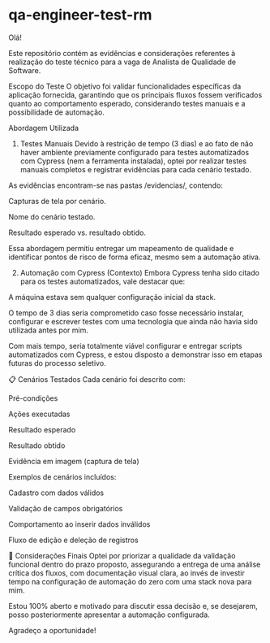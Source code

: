 # qa-engineer-test-rm

Olá!

Este repositório contém as evidências e considerações referentes à realização do teste técnico para a vaga de Analista de Qualidade de Software.

Escopo do Teste
O objetivo foi validar funcionalidades específicas da aplicação fornecida, garantindo que os principais fluxos fossem verificados quanto ao comportamento esperado, considerando testes manuais e a possibilidade de automação.

Abordagem Utilizada
1. Testes Manuais
Devido à restrição de tempo (3 dias) e ao fato de não haver ambiente previamente configurado para testes automatizados com Cypress (nem a ferramenta instalada), optei por realizar testes manuais completos e registrar evidências para cada cenário testado.

As evidências encontram-se nas pastas /evidencias/, contendo:

Capturas de tela por cenário.

Nome do cenário testado.

Resultado esperado vs. resultado obtido.

Essa abordagem permitiu entregar um mapeamento de qualidade e identificar pontos de risco de forma eficaz, mesmo sem a automação ativa.

2. Automação com Cypress (Contexto)
Embora Cypress tenha sido citado para os testes automatizados, vale destacar que:

A máquina estava sem qualquer configuração inicial da stack.

O tempo de 3 dias seria comprometido caso fosse necessário instalar, configurar e escrever testes com uma tecnologia que ainda não havia sido utilizada antes por mim.

Com mais tempo, seria totalmente viável configurar e entregar scripts automatizados com Cypress, e estou disposto a demonstrar isso em etapas futuras do processo seletivo.

📋 Cenários Testados
Cada cenário foi descrito com:

Pré-condições

Ações executadas

Resultado esperado

Resultado obtido

Evidência em imagem (captura de tela)

Exemplos de cenários incluídos:

Cadastro com dados válidos

Validação de campos obrigatórios

Comportamento ao inserir dados inválidos

Fluxo de edição e deleção de registros

💬 Considerações Finais
Optei por priorizar a qualidade da validação funcional dentro do prazo proposto, assegurando a entrega de uma análise crítica dos fluxos, com documentação visual clara, ao invés de investir tempo na configuração de automação do zero com uma stack nova para mim.

Estou 100% aberto e motivado para discutir essa decisão e, se desejarem, posso posteriormente apresentar a automação configurada.

Agradeço a oportunidade!


